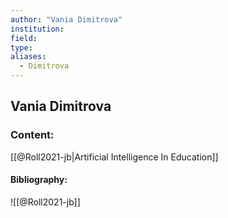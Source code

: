 ```yaml
---
author: "Vania Dimitrova"
institution:
field:
type:
aliases:
  - Dimitrova
---
```


## Vania Dimitrova

### Content:
[[@Roll2021-jb|Artificial Intelligence In Education]]

#### Bibliography:

![[@Roll2021-jb]]